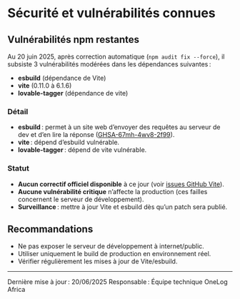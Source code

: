 # Sécurité et vulnérabilités connues

## Vulnérabilités npm restantes

Au 20 juin 2025, après correction automatique (`npm audit fix --force`), il subsiste 3 vulnérabilités modérées dans les dépendances suivantes :

- **esbuild** (dépendance de Vite)
- **vite** (0.11.0 à 6.1.6)
- **lovable-tagger** (dépendance de vite)

### Détail
- **esbuild** : permet à un site web d’envoyer des requêtes au serveur de dev et d’en lire la réponse ([GHSA-67mh-4wv8-2f99](https://github.com/advisories/GHSA-67mh-4wv8-2f99)).
- **vite** : dépend d’esbuild vulnérable.
- **lovable-tagger** : dépend de vite vulnérable.

### Statut
- **Aucun correctif officiel disponible** à ce jour (voir [issues GitHub Vite](https://github.com/vitejs/vite/issues)).
- **Aucune vulnérabilité critique** n’affecte la production (ces failles concernent le serveur de développement).
- **Surveillance** : mettre à jour Vite et esbuild dès qu’un patch sera publié.

## Recommandations
- Ne pas exposer le serveur de développement à internet/public.
- Utiliser uniquement le build de production en environnement réel.
- Vérifier régulièrement les mises à jour de Vite/esbuild.

---

Dernière mise à jour : 20/06/2025
Responsable : Équipe technique OneLog Africa
